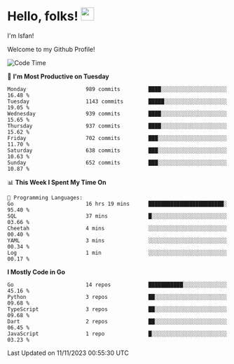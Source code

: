 # Hello, folks! <img src="https://raw.githubusercontent.com/MartinHeinz/MartinHeinz/master/wave.gif" width="30px" height="30px" />

I'm Isfan!

Welcome to my Github Profile!

<!--START_SECTION:waka-->
![Code Time](http://img.shields.io/badge/Code%20Time-3%2C048%20hrs%2025%20mins-blue)

📅 **I'm Most Productive on Tuesday** 

```text
Monday                   989 commits         ████░░░░░░░░░░░░░░░░░░░░░   16.48 % 
Tuesday                  1143 commits        █████░░░░░░░░░░░░░░░░░░░░   19.05 % 
Wednesday                939 commits         ████░░░░░░░░░░░░░░░░░░░░░   15.65 % 
Thursday                 937 commits         ████░░░░░░░░░░░░░░░░░░░░░   15.62 % 
Friday                   702 commits         ███░░░░░░░░░░░░░░░░░░░░░░   11.70 % 
Saturday                 638 commits         ███░░░░░░░░░░░░░░░░░░░░░░   10.63 % 
Sunday                   652 commits         ███░░░░░░░░░░░░░░░░░░░░░░   10.87 % 
```


📊 **This Week I Spent My Time On** 

```text
💬 Programming Languages: 
Go                       16 hrs 19 mins      ████████████████████████░   95.40 % 
SQL                      37 mins             █░░░░░░░░░░░░░░░░░░░░░░░░   03.66 % 
Cheetah                  4 mins              ░░░░░░░░░░░░░░░░░░░░░░░░░   00.40 % 
YAML                     3 mins              ░░░░░░░░░░░░░░░░░░░░░░░░░   00.34 % 
Log                      1 min               ░░░░░░░░░░░░░░░░░░░░░░░░░   00.17 % 
```

**I Mostly Code in Go** 

```text
Go                       14 repos            ███████████░░░░░░░░░░░░░░   45.16 % 
Python                   3 repos             ██░░░░░░░░░░░░░░░░░░░░░░░   09.68 % 
TypeScript               3 repos             ██░░░░░░░░░░░░░░░░░░░░░░░   09.68 % 
Dart                     2 repos             ██░░░░░░░░░░░░░░░░░░░░░░░   06.45 % 
JavaScript               1 repo              █░░░░░░░░░░░░░░░░░░░░░░░░   03.23 % 
```




 Last Updated on 11/11/2023 00:55:30 UTC
<!--END_SECTION:waka-->

<!--
**isfanazha/isfanazha** is a ✨ _special_ ✨ repository because its `README.md` (this file) appears on your GitHub profile.

Here are some ideas to get you started:

- 🔭 I’m currently working on ...
- 🌱 I’m currently learning ...
- 👯 I’m looking to collaborate on ...
- 🤔 I’m looking for help with ...
- 💬 Ask me about ...
- 📫 How to reach me: ...
- 😄 Pronouns: ...
- ⚡ Fun fact: ...
-->

